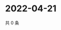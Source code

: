 # 2022-04-21

共 0 条

<!-- BEGIN WEIBO -->
<!-- 最后更新时间 Thu Apr 21 2022 14:19:37 GMT+0800 (China Standard Time) -->

<!-- END WEIBO -->
